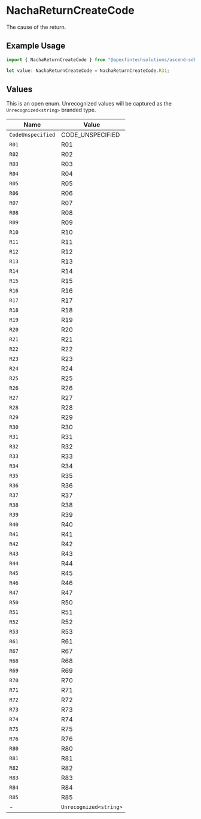 # NachaReturnCreateCode

The cause of the return.

## Example Usage

```typescript
import { NachaReturnCreateCode } from "@apexfintechsolutions/ascend-sdk/models/components";

let value: NachaReturnCreateCode = NachaReturnCreateCode.R31;
```

## Values

This is an open enum. Unrecognized values will be captured as the `Unrecognized<string>` branded type.

| Name                   | Value                  |
| ---------------------- | ---------------------- |
| `CodeUnspecified`      | CODE_UNSPECIFIED       |
| `R01`                  | R01                    |
| `R02`                  | R02                    |
| `R03`                  | R03                    |
| `R04`                  | R04                    |
| `R05`                  | R05                    |
| `R06`                  | R06                    |
| `R07`                  | R07                    |
| `R08`                  | R08                    |
| `R09`                  | R09                    |
| `R10`                  | R10                    |
| `R11`                  | R11                    |
| `R12`                  | R12                    |
| `R13`                  | R13                    |
| `R14`                  | R14                    |
| `R15`                  | R15                    |
| `R16`                  | R16                    |
| `R17`                  | R17                    |
| `R18`                  | R18                    |
| `R19`                  | R19                    |
| `R20`                  | R20                    |
| `R21`                  | R21                    |
| `R22`                  | R22                    |
| `R23`                  | R23                    |
| `R24`                  | R24                    |
| `R25`                  | R25                    |
| `R26`                  | R26                    |
| `R27`                  | R27                    |
| `R28`                  | R28                    |
| `R29`                  | R29                    |
| `R30`                  | R30                    |
| `R31`                  | R31                    |
| `R32`                  | R32                    |
| `R33`                  | R33                    |
| `R34`                  | R34                    |
| `R35`                  | R35                    |
| `R36`                  | R36                    |
| `R37`                  | R37                    |
| `R38`                  | R38                    |
| `R39`                  | R39                    |
| `R40`                  | R40                    |
| `R41`                  | R41                    |
| `R42`                  | R42                    |
| `R43`                  | R43                    |
| `R44`                  | R44                    |
| `R45`                  | R45                    |
| `R46`                  | R46                    |
| `R47`                  | R47                    |
| `R50`                  | R50                    |
| `R51`                  | R51                    |
| `R52`                  | R52                    |
| `R53`                  | R53                    |
| `R61`                  | R61                    |
| `R67`                  | R67                    |
| `R68`                  | R68                    |
| `R69`                  | R69                    |
| `R70`                  | R70                    |
| `R71`                  | R71                    |
| `R72`                  | R72                    |
| `R73`                  | R73                    |
| `R74`                  | R74                    |
| `R75`                  | R75                    |
| `R76`                  | R76                    |
| `R80`                  | R80                    |
| `R81`                  | R81                    |
| `R82`                  | R82                    |
| `R83`                  | R83                    |
| `R84`                  | R84                    |
| `R85`                  | R85                    |
| -                      | `Unrecognized<string>` |